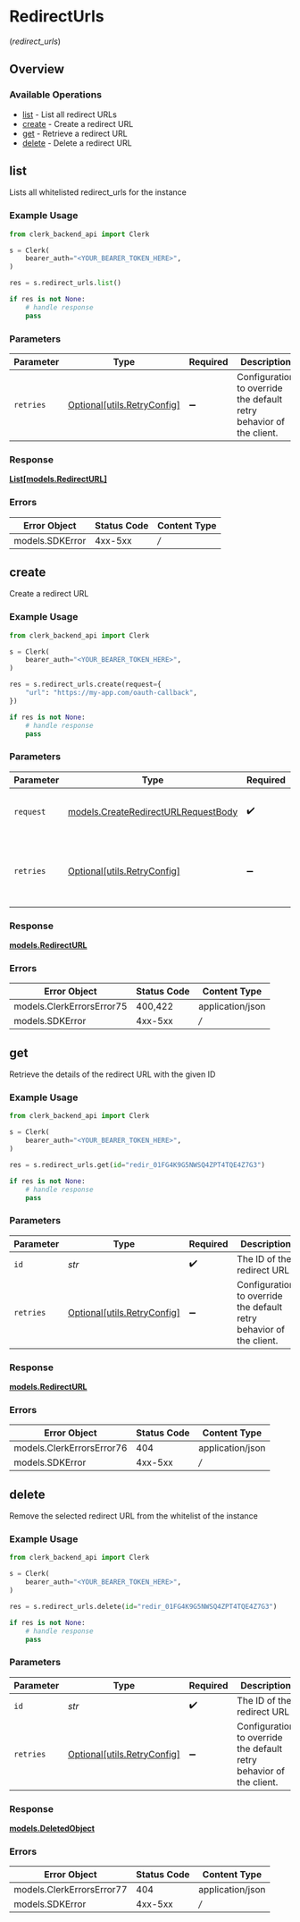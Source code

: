 # RedirectUrls
(*redirect_urls*)

## Overview

### Available Operations

* [list](#list) - List all redirect URLs
* [create](#create) - Create a redirect URL
* [get](#get) - Retrieve a redirect URL
* [delete](#delete) - Delete a redirect URL

## list

Lists all whitelisted redirect_urls for the instance

### Example Usage

```python
from clerk_backend_api import Clerk

s = Clerk(
    bearer_auth="<YOUR_BEARER_TOKEN_HERE>",
)

res = s.redirect_urls.list()

if res is not None:
    # handle response
    pass

```

### Parameters

| Parameter                                                           | Type                                                                | Required                                                            | Description                                                         |
| ------------------------------------------------------------------- | ------------------------------------------------------------------- | ------------------------------------------------------------------- | ------------------------------------------------------------------- |
| `retries`                                                           | [Optional[utils.RetryConfig]](../../models/utils/retryconfig.md)    | :heavy_minus_sign:                                                  | Configuration to override the default retry behavior of the client. |

### Response

**[List[models.RedirectURL]](../../models/.md)**

### Errors

| Error Object    | Status Code     | Content Type    |
| --------------- | --------------- | --------------- |
| models.SDKError | 4xx-5xx         | */*             |


## create

Create a redirect URL

### Example Usage

```python
from clerk_backend_api import Clerk

s = Clerk(
    bearer_auth="<YOUR_BEARER_TOKEN_HERE>",
)

res = s.redirect_urls.create(request={
    "url": "https://my-app.com/oauth-callback",
})

if res is not None:
    # handle response
    pass

```

### Parameters

| Parameter                                                                           | Type                                                                                | Required                                                                            | Description                                                                         |
| ----------------------------------------------------------------------------------- | ----------------------------------------------------------------------------------- | ----------------------------------------------------------------------------------- | ----------------------------------------------------------------------------------- |
| `request`                                                                           | [models.CreateRedirectURLRequestBody](../../models/createredirecturlrequestbody.md) | :heavy_check_mark:                                                                  | The request object to use for the request.                                          |
| `retries`                                                                           | [Optional[utils.RetryConfig]](../../models/utils/retryconfig.md)                    | :heavy_minus_sign:                                                                  | Configuration to override the default retry behavior of the client.                 |

### Response

**[models.RedirectURL](../../models/redirecturl.md)**

### Errors

| Error Object              | Status Code               | Content Type              |
| ------------------------- | ------------------------- | ------------------------- |
| models.ClerkErrorsError75 | 400,422                   | application/json          |
| models.SDKError           | 4xx-5xx                   | */*                       |


## get

Retrieve the details of the redirect URL with the given ID

### Example Usage

```python
from clerk_backend_api import Clerk

s = Clerk(
    bearer_auth="<YOUR_BEARER_TOKEN_HERE>",
)

res = s.redirect_urls.get(id="redir_01FG4K9G5NWSQ4ZPT4TQE4Z7G3")

if res is not None:
    # handle response
    pass

```

### Parameters

| Parameter                                                           | Type                                                                | Required                                                            | Description                                                         | Example                                                             |
| ------------------------------------------------------------------- | ------------------------------------------------------------------- | ------------------------------------------------------------------- | ------------------------------------------------------------------- | ------------------------------------------------------------------- |
| `id`                                                                | *str*                                                               | :heavy_check_mark:                                                  | The ID of the redirect URL                                          | redir_01FG4K9G5NWSQ4ZPT4TQE4Z7G3                                    |
| `retries`                                                           | [Optional[utils.RetryConfig]](../../models/utils/retryconfig.md)    | :heavy_minus_sign:                                                  | Configuration to override the default retry behavior of the client. |                                                                     |

### Response

**[models.RedirectURL](../../models/redirecturl.md)**

### Errors

| Error Object              | Status Code               | Content Type              |
| ------------------------- | ------------------------- | ------------------------- |
| models.ClerkErrorsError76 | 404                       | application/json          |
| models.SDKError           | 4xx-5xx                   | */*                       |


## delete

Remove the selected redirect URL from the whitelist of the instance

### Example Usage

```python
from clerk_backend_api import Clerk

s = Clerk(
    bearer_auth="<YOUR_BEARER_TOKEN_HERE>",
)

res = s.redirect_urls.delete(id="redir_01FG4K9G5NWSQ4ZPT4TQE4Z7G3")

if res is not None:
    # handle response
    pass

```

### Parameters

| Parameter                                                           | Type                                                                | Required                                                            | Description                                                         | Example                                                             |
| ------------------------------------------------------------------- | ------------------------------------------------------------------- | ------------------------------------------------------------------- | ------------------------------------------------------------------- | ------------------------------------------------------------------- |
| `id`                                                                | *str*                                                               | :heavy_check_mark:                                                  | The ID of the redirect URL                                          | redir_01FG4K9G5NWSQ4ZPT4TQE4Z7G3                                    |
| `retries`                                                           | [Optional[utils.RetryConfig]](../../models/utils/retryconfig.md)    | :heavy_minus_sign:                                                  | Configuration to override the default retry behavior of the client. |                                                                     |

### Response

**[models.DeletedObject](../../models/deletedobject.md)**

### Errors

| Error Object              | Status Code               | Content Type              |
| ------------------------- | ------------------------- | ------------------------- |
| models.ClerkErrorsError77 | 404                       | application/json          |
| models.SDKError           | 4xx-5xx                   | */*                       |
